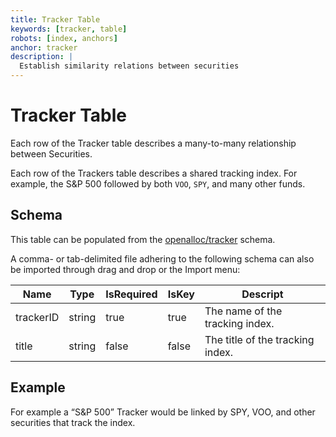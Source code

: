 ```yaml
---
title: Tracker Table
keywords: [tracker, table]
robots: [index, anchors]
anchor: tracker
description: |
  Establish similarity relations between securities
---
```


# Tracker Table

Each row of the Tracker table describes a many-to-many
relationship between Securities.

Each row of the Trackers table describes a shared tracking index. For example, the S&P 500 followed by both `VOO`, `SPY`, and many other funds.

## Schema

This table can be populated from the [openalloc/tracker](https://github.com/open-portfolio/AllocData#mtracker) schema.

A comma- or tab-delimited file adhering to the following schema can also be imported through
drag and drop or the Import menu:

| Name | Type | IsRequired | IsKey | Descript |
| ---- | ---- | ---------- | ----- | -------- |
| trackerID | string | true | true | The name of the tracking index. |
| title | string | false | false | The title of the tracking index. |

## Example

For example a “S&P 500” Tracker would be linked by SPY, VOO, and other
securities that track the index.
